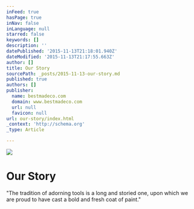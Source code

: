 ```yaml
---
inFeed: true
hasPage: true
inNav: false
inLanguage: null
starred: false
keywords: []
description: ''
datePublished: '2015-11-13T21:18:01.940Z'
dateModified: '2015-11-13T21:17:55.663Z'
author: []
title: Our Story
sourcePath: _posts/2015-11-13-our-story.md
published: true
authors: []
publisher:
  name: bestmadeco.com
  domain: www.bestmadeco.com
  url: null
  favicon: null
url: our-story/index.html
_context: 'http://schema.org'
_type: Article

---
```

![](https://d16ied5lkagwqa.cloudfront.net/image/upload/t_two_up_t/_E1M1993_og4v1m.jpg)

# Our Story

"The tradition of adorning tools is a long and storied one, upon which we are proud to have cast a bold and fresh coat of paint."
